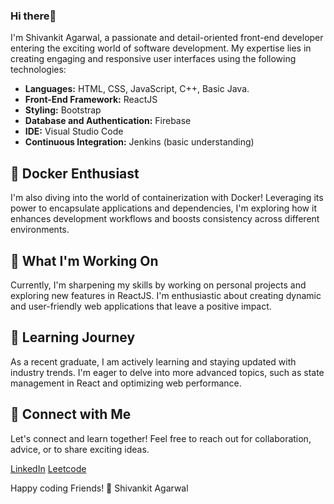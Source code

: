 ### Hi there👋


I'm Shivankit Agarwal, a passionate and detail-oriented front-end developer entering the exciting world of software development. My expertise lies in creating engaging and responsive user interfaces using the following technologies:

- **Languages:** HTML, CSS, JavaScript, C++, Basic Java.
- **Front-End Framework:** ReactJS
- **Styling:** Bootstrap
- **Database and Authentication:** Firebase
- **IDE:** Visual Studio Code
- **Continuous Integration:** Jenkins (basic understanding)

## 🐳 Docker Enthusiast

I'm also diving into the world of containerization with Docker! Leveraging its power to encapsulate applications and dependencies, I'm exploring how it enhances development workflows and boosts consistency across different environments.


## 🚀 What I'm Working On

Currently, I'm sharpening my skills by working on personal projects and exploring new features in ReactJS. I'm enthusiastic about creating dynamic and user-friendly web applications that leave a positive impact.

## 🌱 Learning Journey

As a recent graduate, I am actively learning and staying updated with industry trends. I'm eager to delve into more advanced topics, such as state management in React and optimizing web performance.

## 🔗 Connect with Me

Let's connect and learn together! Feel free to reach out for collaboration, advice, or to share exciting ideas.

[LinkedIn](https://www.linkedin.com/in/shivankit-agarwal)
[Leetcode](https://leetcode.com/_SHIV_ANKIT_/)


Happy coding Friends! 🚀
Shivankit Agarwal

